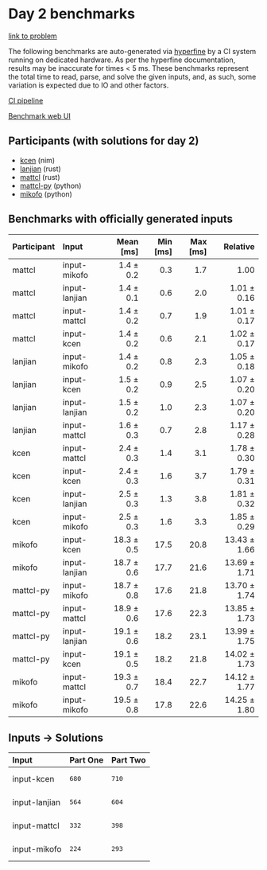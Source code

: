 # Day 2 benchmarks

[link to problem](https://adventofcode.com/2024/day/2)

The following benchmarks are auto-generated via
[hyperfine](https://github.com/sharkdp/hyperfine) by a CI system running on
dedicated hardware. As per the hyperfine documentation, results may be
inaccurate for times < 5 ms. These benchmarks represent the total time to read,
parse, and solve the given inputs, and, as such, some variation is expected due
to IO and other factors.

[CI pipeline](http://ci.papercode.net:8080/teams/main/pipelines/aoc2024)

[Benchmark web UI](https://aoc.ancalagon.black)


## Participants (with solutions for day 2)

- [kcen](https://github.com/kcen/aoc2024) (nim)
- [lanjian](https://github.com/lanjian/aoc-2024) (rust)
- [mattcl](https://github.com/mattcl/aoc2024) (rust)
- [mattcl-py](https://github.com/mattcl/aoc2024-py) (python)
- [mikofo](https://github.com/mikofo/aoc2024) (python)


## Benchmarks with officially generated inputs

| Participant | Input | Mean [ms] | Min [ms] | Max [ms] | Relative |
|:---|:---|---:|---:|---:|---:|
| mattcl | input-mikofo | 1.4 ± 0.2 | 0.3 | 1.7 | 1.00 |
| mattcl | input-lanjian | 1.4 ± 0.1 | 0.6 | 2.0 | 1.01 ± 0.16 |
| mattcl | input-mattcl | 1.4 ± 0.2 | 0.7 | 1.9 | 1.01 ± 0.17 |
| mattcl | input-kcen | 1.4 ± 0.2 | 0.6 | 2.1 | 1.02 ± 0.17 |
| lanjian | input-mikofo | 1.4 ± 0.2 | 0.8 | 2.3 | 1.05 ± 0.18 |
| lanjian | input-kcen | 1.5 ± 0.2 | 0.9 | 2.5 | 1.07 ± 0.20 |
| lanjian | input-lanjian | 1.5 ± 0.2 | 1.0 | 2.3 | 1.07 ± 0.20 |
| lanjian | input-mattcl | 1.6 ± 0.3 | 0.7 | 2.8 | 1.17 ± 0.28 |
| kcen | input-mattcl | 2.4 ± 0.3 | 1.4 | 3.1 | 1.78 ± 0.30 |
| kcen | input-kcen | 2.4 ± 0.3 | 1.6 | 3.7 | 1.79 ± 0.31 |
| kcen | input-lanjian | 2.5 ± 0.3 | 1.3 | 3.8 | 1.81 ± 0.32 |
| kcen | input-mikofo | 2.5 ± 0.3 | 1.6 | 3.3 | 1.85 ± 0.29 |
| mikofo | input-kcen | 18.3 ± 0.5 | 17.5 | 20.8 | 13.43 ± 1.66 |
| mikofo | input-lanjian | 18.7 ± 0.6 | 17.7 | 21.6 | 13.69 ± 1.71 |
| mattcl-py | input-mikofo | 18.7 ± 0.8 | 17.6 | 21.8 | 13.70 ± 1.74 |
| mattcl-py | input-mattcl | 18.9 ± 0.6 | 17.6 | 22.3 | 13.85 ± 1.73 |
| mattcl-py | input-lanjian | 19.1 ± 0.6 | 18.2 | 23.1 | 13.99 ± 1.75 |
| mattcl-py | input-kcen | 19.1 ± 0.5 | 18.2 | 21.8 | 14.02 ± 1.73 |
| mikofo | input-mattcl | 19.3 ± 0.7 | 18.4 | 22.7 | 14.12 ± 1.77 |
| mikofo | input-mikofo | 19.5 ± 0.8 | 17.8 | 22.6 | 14.25 ± 1.80 |


## Inputs -> Solutions

| Input | Part One | Part Two |
|:---|:---|:---|
|input-kcen|<pre>680</pre>|<pre>710</pre>|
|input-lanjian|<pre>564</pre>|<pre>604</pre>|
|input-mattcl|<pre>332</pre>|<pre>398</pre>|
|input-mikofo|<pre>224</pre>|<pre>293</pre>|